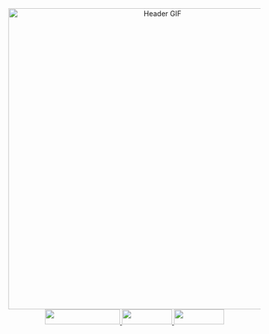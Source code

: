 <div id="header" align="center">
  <picture>
    <!-- Light Themes -->
    <source srcset="assets/gif_light.gif" media="(prefers-color-scheme: light)">
    <!-- Dark Themes -->
    <source srcset="assets/gif_dark.gif" media="(prefers-color-scheme: dark)">
    <!-- Default GIF (Fallback) -->
    <img src="assets/gif_light.gif" alt="Header GIF" style="width: 600px;">
  </picture>
   <div id="badges">
  <a href="sifmanos.github.io">
    <img src="https://img.shields.io/badge/Personal%20WebPage-5d7af3" width="150" height="30"/>
  </a>
   <a href="www.linkedin.com/in/sifmanos">
    <img src="https://img.shields.io/badge/LinkedIn-e4d021" width="100" height="30"/>
  </a>
    <a href="https://www.instagram.com/sifmanos_/">
    <img src="https://img.shields.io/badge/Instagram-dd8ae2" width="100" height="30"/>
  </a>
</div>
</div>
